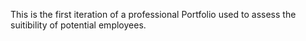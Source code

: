 This is the first iteration of a professional Portfolio used to assess the suitibility of potential employees.
